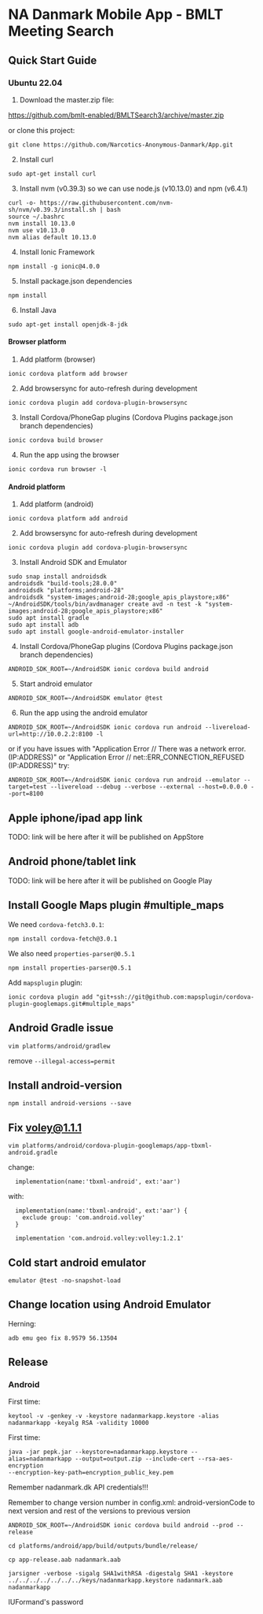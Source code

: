# NA Danmark Mobile App - BMLT Meeting Search

## Quick Start Guide

### Ubuntu 22.04

1. Download the master.zip file:

https://github.com/bmlt-enabled/BMLTSearch3/archive/master.zip

or clone this project:

```
git clone https://github.com/Narcotics-Anonymous-Danmark/App.git
```

2. Install curl

```
sudo apt-get install curl
```

3. Install nvm (v0.39.3) so we can use node.js (v10.13.0) and npm (v6.4.1)

```
curl -o- https://raw.githubusercontent.com/nvm-sh/nvm/v0.39.3/install.sh | bash
source ~/.bashrc
nvm install 10.13.0
nvm use v10.13.0 
nvm alias default 10.13.0
```

4. Install Ionic Framework

```
npm install -g ionic@4.0.0
```

5. Install package.json dependencies

```
npm install
```

6. Install Java

```
sudo apt-get install openjdk-8-jdk
```

#### Browser platform

1. Add platform (browser)

```
ionic cordova platform add browser
```

2. Add browsersync for auto-refresh during development

```
ionic cordova plugin add cordova-plugin-browsersync
```

3. Install Cordova/PhoneGap plugins (Cordova Plugins package.json branch dependencies)

```
ionic cordova build browser
```

4. Run the app using the browser

```
ionic cordova run browser -l
```

#### Android platform

1. Add platform (android)

```
ionic cordova platform add android
```

2. Add browsersync for auto-refresh during development

```
ionic cordova plugin add cordova-plugin-browsersync
```

3. Install Android SDK and Emulator

```
sudo snap install androidsdk
androidsdk "build-tools;28.0.0"
androidsdk "platforms;android-28"
androidsdk "system-images;android-28;google_apis_playstore;x86"
~/AndroidSDK/tools/bin/avdmanager create avd -n test -k "system-images;android-28;google_apis_playstore;x86"
sudo apt install gradle
sudo apt install adb
sudo apt install google-android-emulator-installer
```

4. Install Cordova/PhoneGap plugins (Cordova Plugins package.json branch dependencies)

```
ANDROID_SDK_ROOT=~/AndroidSDK ionic cordova build android
```

5. Start android emulator

```
ANDROID_SDK_ROOT=~/AndroidSDK emulator @test
```

6. Run the app using the android emulator

```
ANDROID_SDK_ROOT=~/AndroidSDK ionic cordova run android --livereload-url=http://10.0.2.2:8100 -l
```

or if you have issues with "Application Error // There was a network error. (IP:ADDRESS)" or "Application Error // net::ERR_CONNECTION_REFUSED (IP:ADDRESS)" try:

```
ANDROID_SDK_ROOT=~/AndroidSDK ionic cordova run android --emulator --target=test --livereload --debug --verbose --external --host=0.0.0.0 --port=8100
```


## Apple iphone/ipad app link

TODO: link will be here after it will be published on AppStore

## Android phone/tablet link

TODO: link will be here after it will be published on Google Play

## Install Google Maps plugin #multiple_maps

We need `cordova-fetch3.0.1`:

```
npm install cordova-fetch@3.0.1
```

We also need `properties-parser@0.5.1`

```
npm install properties-parser@0.5.1
```

Add `mapsplugin` plugin:

```
ionic cordova plugin add "git+ssh://git@github.com:mapsplugin/cordova-plugin-googlemaps.git#multiple_maps"
```

## Android Gradle issue

```
vim platforms/android/gradlew
```

remove `--illegal-access=permit`

## Install android-version

```
npm install android-versions --save
```

## Fix voley@1.1.1

```
vim platforms/android/cordova-plugin-googlemaps/app-tbxml-android.gradle
```

change:

```
  implementation(name:'tbxml-android', ext:'aar')
```

with:

```
  implementation(name:'tbxml-android', ext:'aar') {
    exclude group: 'com.android.volley'
  }

  implementation 'com.android.volley:volley:1.2.1'
```

## Cold start android emulator

```
emulator @test -no-snapshot-load
```

## Change location using Android Emulator

Herning:
```
adb emu geo fix 8.9579 56.13504
```


## Release

### Android

First time:
```
keytool -v -genkey -v -keystore nadanmarkapp.keystore -alias nadanmarkapp -keyalg RSA -validity 10000
```

First time:
```
java -jar pepk.jar --keystore=nadanmarkapp.keystore --alias=nadanmarkapp --output=output.zip --include-cert --rsa-aes-encryption 
--encryption-key-path=encryption_public_key.pem
```

Remember nadanmark.dk API credentials!!!

Remember to change version number in config.xml: android-versionCode to next version and rest of the versions to previous version

```
ANDROID_SDK_ROOT=~/AndroidSDK ionic cordova build android --prod --release
```

```
cd platforms/android/app/build/outputs/bundle/release/
```

```
cp app-release.aab nadanmark.aab
```

```
jarsigner -verbose -sigalg SHA1withRSA -digestalg SHA1 -keystore ../../../../../../../keys/nadanmarkapp.keystore nadanmark.aab nadanmarkapp
```

IUFormand's password